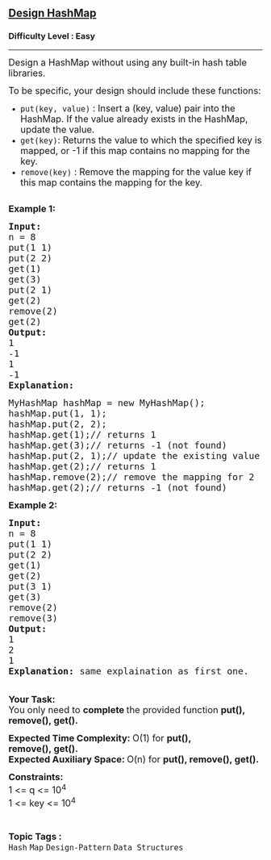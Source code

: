 <h2><a href="https://practice.geeksforgeeks.org/problems/design-hashmap/1?page=1&status[]=bookmarked&sortBy=accuracy">Design HashMap</a></h2><h3>Difficulty Level : Easy</h3><hr><div class="problems_problem_content__Xm_eO"><p><span style="font-size:18px">Design a HashMap&nbsp;without using any built-in hash table libraries.</span></p>

<p><span style="font-size:18px">To be specific, your design should include these functions:</span></p>

<ul>
	<li><span style="font-size:18px"><code>put(key, value)</code>&nbsp;:&nbsp;Insert a (key, value) pair into the HashMap. If the value already exists in the HashMap, update the value.</span></li>
	<li><span style="font-size:18px"><code>get(key)</code>: Returns the value to which the specified key is mapped, or -1 if this map contains no mapping for the key.</span></li>
	<li><span style="font-size:18px"><code>remove(key)</code>&nbsp;:&nbsp;Remove the mapping for the value key if this map contains the mapping for the key.</span><br>
	&nbsp;</li>
</ul>

<p><span style="font-size:18px"><strong>Example 1:</strong></span></p>

<pre><span style="font-size:18px"><strong>Input:
</strong>n = 8
put(1 1)&nbsp;
put(2 2)
get(1)&nbsp;
get(3)
put(2 1)&nbsp;
get(2)
remove(2)
get(2)
<strong>Output: 
</strong>1
-1
1
-1<strong>
Explanation: 
</strong></span></pre>

<pre><span style="font-size:18px">MyHashMap hashMap = new MyHashMap();
hashMap.put(1, 1); &nbsp; &nbsp; &nbsp; &nbsp; &nbsp;
hashMap.put(2, 2); &nbsp; &nbsp; &nbsp; &nbsp; 
hashMap.get(1);// returns 1
hashMap.get(3);// returns -1 (not found)
hashMap.put(2, 1);// update the existing value
hashMap.get(2);// returns 1 
hashMap.remove(2);// remove the mapping for 2
hashMap.get(2);// returns -1 (not found)</span></pre>

<p><span style="font-size:18px"><strong>Example 2:</strong></span></p>

<pre><span style="font-size:18px"><strong>Input:
</strong>n = 8
put(1 1)&nbsp;
put(2 2)
get(1)&nbsp;
get(2)
put(3 1)&nbsp;
get(3)
remove(2)
remove(3)
<strong>Output: </strong>
1
2
1<strong>
Explanation: </strong>same explaination as first one. 

</span></pre>

<p><span style="font-size:18px"><strong>Your Task:</strong><br>
You only need to <strong>complete </strong>the provided function <strong>put(), remove(),&nbsp;get().&nbsp;</strong></span></p>

<p><span style="font-size:18px"><strong>Expected Time Complexity:&nbsp;</strong>O(1) for&nbsp;<strong>put(), remove(),&nbsp;get().</strong><br>
<strong>Expected Auxiliary Space:&nbsp;</strong>O(n) for&nbsp;<strong>put(), remove(),&nbsp;get().</strong></span></p>

<p><span style="font-size:18px"><strong>Constraints:</strong><br>
1 &lt;= q&nbsp;&lt;= 10<sup>4</sup><br>
1 &lt;= key&nbsp;&lt;= 10<sup>4</sup></span></p>
</div><br><p><span style=font-size:18px><strong>Topic Tags : </strong><br><code>Hash</code>&nbsp;<code>Map</code>&nbsp;<code>Design-Pattern</code>&nbsp;<code>Data Structures</code>&nbsp;